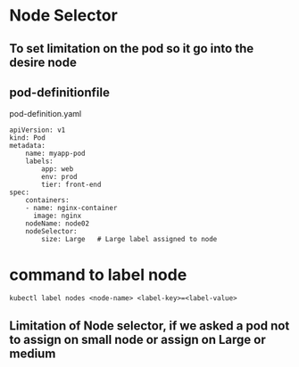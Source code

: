 # Node Selector
## To set limitation on the pod so it go into the desire node
## pod-definitionfile
pod-definition.yaml
```
apiVersion: v1
kind: Pod
metadata:
    name: myapp-pod
    labels:
        app: web
        env: prod
        tier: front-end
spec:
    containers:
    - name: nginx-container
      image: nginx
    nodeName: node02
    nodeSelector:
        size: Large   # Large label assigned to node
```
# command to label node
```
kubectl label nodes <node-name> <label-key>=<label-value>
```

## Limitation of Node selector, if we asked a pod not to assign on small node or assign on Large or medium
